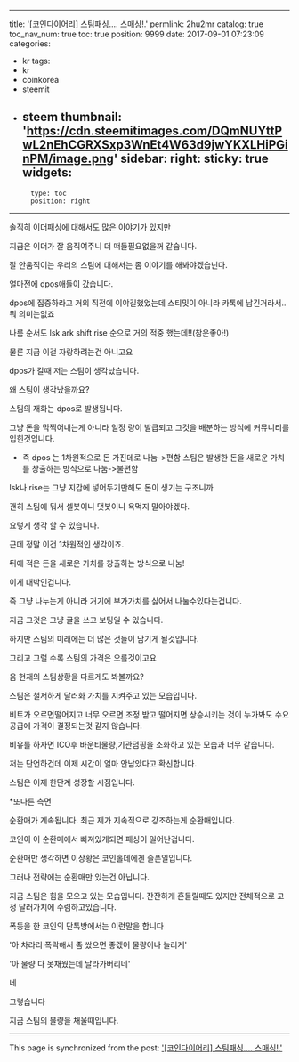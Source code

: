 
---
title: '[코인다이어리]  스팀패싱.... 스매싱!.'
permlink: 2hu2mr
catalog: true
toc_nav_num: true
toc: true
position: 9999
date: 2017-09-01 07:23:09
categories:
- kr
tags:
- kr
- coinkorea
- steemit
- steem
thumbnail: 'https://cdn.steemitimages.com/DQmNUYttPwL2nEhCGRXSxp3WnEt4W63d9jwYKXLHiPGinPM/image.png'
sidebar:
    right:
        sticky: true
widgets:
    -
        type: toc
        position: right
---


솔직히 이더패싱에 대해서도 많은 이야기가 있지만

지금은 이더가 잘 움직여주니 더 떠들필요없을꺼 같습니다.

 잘 안움직이는 우리의 스팀에 대해서는 좀 이야기를 해봐야겠습닌다.

얼마전에 dpos애들이 갔습니다.

dpos에 집중하라고 거의 직전에 이야길했었는데 스티밋이 아니라 카톡에 남긴거라서..뭐 의미는없죠

나름 순서도 lsk ark shift rise 순으로 거의 적중 했는데!!(참운좋아!)

물론 지금 이걸 자랑하려는건 아니고요

dpos가 갈때 저는 스팀이 생각났습니다. 

왜  스팀이 생각났을까요?

스팀의 재화는 dpos로 발생됩니다. 

그냥 돈을 막찍어내는게 아니라 일정 량이 발급되고 그것을 배분하는 방식에 커뮤니티를 입힌것입니다.

* 즉
dpos 는 1차원적으로 돈 가진데로 나눔->편함
스팀은 발생한 돈을 새로운 가치를 창출하는 방식으로 나눔->불편함

lsk나 rise는 그냥 지갑에 넣어두기만해도 돈이 생기는 구조니까

괜히 스팀에 둬서 셀봇이니 댓봇이니 욕먹지 말아야겠다.

요렇게 생각 할 수 있습니다.

근데 정말 이건 1차원적인 생각이죠.

뒤에 적은 돈을 새로운 가치를 창출하는 방식으로 나눔!

이게 대박인겁니다.

즉 그냥 나누는게 아니라 거기에 부가가치를 싫어서 나눌수있다는겁니다.

지금 그것은 그냥 글을 쓰고 보팅일 수 있습니다.

하지만 스팀의 미래에는 더 많은 것들이 담기게 될것입니다.

그리고 그럴 수록 스팀의 가격은 오를것이고요

음 현재의 스팀상황을 다르게도 봐볼까요?

스팀은 철저하게 달러화 가치를 지켜주고 있는 모습입니다.

비트가 오르면떨어지고 너무 오르면 조정 받고 떨어지면 상승시키는 것이 누가봐도 수요공급에 가격이 결정되는것 같지
 않습니다. 

비유를 하자면  ICO후 바운티물량,기관덤핑을 소화하고 있는 모습과 너무 같습니다.

저는 단언하건데 이제 시간이 얼마 안남았다고 확신합니다.

스팀은 이제 한단계 성장할 시점입니다.

*또다른 측면

순환매가 계속됩니다. 최근 제가 지속적으로 강조하는게 순환매입니다.

코인이 이 순환매에서 빠져있게되면 패싱이 일어난겁니다.

순환매만 생각하면 이상황은 코인홀데에겐 슬픈일입니다.

그러나 전략에는 순환매만 있는건 아닙니다.

지금 스팀은 힘을 모으고 있는 모습입니다. 잔잔하게 흔들릴때도 있지만 전체적으로 고정 달러가치에 수렴하고있습니다.

폭등을 한 코인의 단톡방에서는 이런말을 합니다

'아 차라리 폭락해서 좀 쌌으면 좋겠어 물량이나 늘리게'

'아 물량 다 못채웠는데 날라가버리네'

네 

그렇습니다

지금 스팀의 물량을 채울때입니다.

- - -

This page is synchronized from the post: ['[코인다이어리]  스팀패싱.... 스매싱!.'](https://steemit.com/@virus707/2hu2mr)
